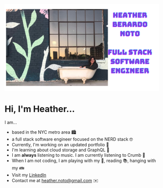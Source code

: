 
 <img alt="Beltway Bathtub" src= "bathtubHeader.png" width="600" />   
 
 # Hi, I'm Heather...
 
I am...
 
* based in the NYC metro area 🏙️
* a full stack software engineer focused on the NERD stack 🤓
* Currently, I'm working on an updated portfolio 🎨
* I'm learning about cloud storage and GraphQL 🏫
* I am **always** listening to music. I am currently listening to Crumb 🎵
* When I am not coding, I am playing with my 🐶, reading 📚, hanging with my 👪
* Visit my [LinkedIn](https://www.linkedin.com/in/heather-berardo-noto/)
* Contact me at heather.noto@gmail.com ✉️
 
 







<!--
**heathernoto/heathernoto** is a ✨ _special_ ✨ repository because its `README.md` (this file) appears on your GitHub profile.

Here are some ideas to get you started:

- 🔭 I’m currently working on ...
- 🌱 I’m currently learning ...
- 👯 I’m looking to collaborate on ...
- 🤔 I’m looking for help with ...
- 💬 Ask me about ...
- 📫 How to reach me: ...
- 😄 Pronouns: ...
- ⚡ Fun fact: ...
-->
